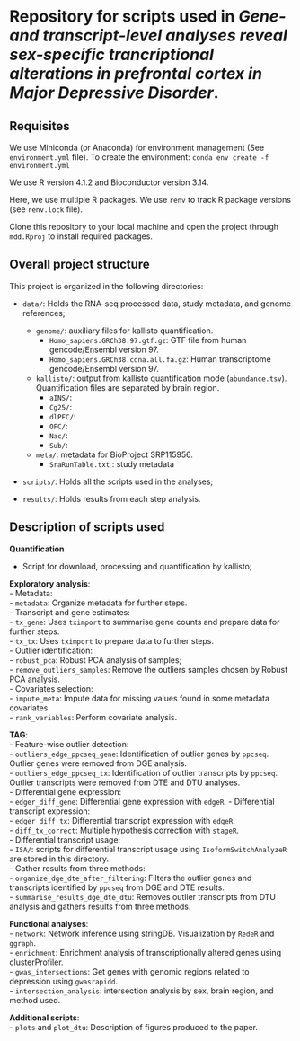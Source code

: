 # Repository for scripts used in *Gene- and transcript-level analyses reveal sex-specific trancriptional alterations in prefrontal cortex in Major Depressive Disorder*. 

## Requisites
    
We use Miniconda (or Anaconda) for environment management (See `environment.yml` file). To create the environment:
`conda env create -f environment.yml`

We use R version 4.1.2 and Bioconductor version 3.14.

Here, we use multiple R packages. We use `renv` to track R package versions (see `renv.lock` file).

Clone this repository to your local machine and open the project through `mdd.Rproj` to install required packages. 

## Overall project structure

This project is organized in the following directories:

 - `data/`: Holds the RNA-seq processed data, study metadata, and genome references;  
    - `genome/`: auxiliary files for kallisto quantification.  
        - `Homo_sapiens.GRCh38.97.gtf.gz`: GTF file from human gencode/Ensembl version 97.  
        - `Homo_sapiens.GRCh38.cdna.all.fa.gz`: Human transcriptome gencode/Ensembl version 97.  
    - `kallisto/`: output from kallisto quantification mode (`abundance.tsv`). Quantification files are separated by brain region.  
        - `aINS/`:  
        - `Cg25/`:  
        - `dlPFC/`:  
        - `OFC/`:  
        - `Nac/`:  
        - `Sub/`:  
    - `meta/`:  metadata for BioProject SRP115956.   
        - `SraRunTable.txt` : study metadata  

 - `scripts/`: Holds all the scripts used in the analyses;  
 - `results/`: Holds results from each step analysis.  

## Description of scripts used 

**Quantification**

- Script for download, processing and quantification by kallisto;  

**Exploratory analysis**:  
    - Metadata:  
        - `metadata`: Organize metadata for further steps.  
    - Transcript and gene estimates:  
        - `tx_gene`: Uses `tximport` to summarise gene counts and prepare data for further steps.  
        - `tx_tx`: Uses `tximport` to prepare data to further steps.  
    - Outlier identification:    
        - `robust_pca`: Robust PCA analysis of samples;   
        - `remove_outliers_samples`: Remove the outliers samples chosen by Robust PCA analysis.   
    - Covariates selection:  
        - `impute_meta`: Impute data for missing values found in some metadata covariates.  
        - `rank_variables`: Perform covariate analysis.  

**TAG**:  
    - Feature-wise outlier detection:  
        - `outliers_edge_ppcseq_gene`: Identification of outlier genes by `ppcseq`. Outlier genes were removed from DGE analysis.  
        - `outliers_edge_ppcseq_tx`:  Identification of outlier transcripts by `ppcseq`. Outlier transcripts were removed from DTE and DTU analyses.  
    - Differential gene expression:  
        - `edger_diff_gene`:  Differential gene expression with `edgeR`.
    - Differential transcript expression:    
        - `edger_diff_tx`: Differential transcript expression with `edgeR`.  
        - `diff_tx_correct`: Multiple hypothesis correction with `stageR`.  
    - Differential transcript usage:  
        - `ISA/`: scripts for differential transcript usage using `IsoformSwitchAnalyzeR` are stored in this directory.   
    - Gather results from three methods:  
        - `organize_dge_dte_after_filtering`: Filters the outlier genes and transcripts identified by `ppcseq` from DGE and DTE results.  
        - `summarise_results_dge_dte_dtu`: Removes outlier transcripts from DTU analysis and gathers results from three methods.  

**Functional analyses**:  
    - `network`: Network inference using stringDB. Visualization by `RedeR` and `ggraph`.  
    - `enrichment`: Enrichment analysis of transcriptionally altered genes using clusterProfiler.  
    - `gwas_intersections`: Get genes with genomic regions related to depression using `gwasrapidd`.  
    - `intersection_analysis`: intersection analysis by sex, brain region, and method used.   

**Additional scripts**:  
    - `plots` and `plot_dtu`: Description of figures produced to the paper.    








    








